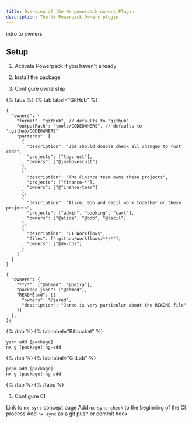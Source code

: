 ```yaml
---
title: Overview of the Nx powerpack-owners Plugin
description: The Nx Powerpack Owners plugin
---
```


intro to owners

## Setup

1. Activate Powerpack if you haven't already
2. Install the package

3. Configure ownership

{% tabs %}
{% tab label="GitHub" %}

```jsonc {% fileName="nx.json" %}
{
  "owners": {
    "format": "github", // defaults to "github"
    "outputPath": "tools/CODEOWNERS", // defaults to ".github/CODEOWNERS"
    "patterns": [
      {
        "description": "Joe should double check all changes to rust code",
        "projects": ["tag:rust"],
        "owners": ["@joelovesrust"]
      },
      {
        "description": "The Finance team owns these projects",
        "projects": ["finance-*"],
        "owners": ["@finance-team"]
      },
      {
        "description": "Alice, Bob and Cecil work together on these projects",
        "projects": ["admin", "booking", "cart"],
        "owners": ["@alice", "@bob", "@cecil"]
      },
      {
        "description": "CI Workflows",
        "files": [".github/workflows/**/*"],
        "owners": ["@devops"]
      }
    ]
  }
}
```

```jsonc {% fileName="packages/my-project/project.json" %}
{
  "owners": {
    "**/*": ["@ahmed", "@petra"],
    "package.json": ["@ahmed"],
    "README.md": [{
      "owners": "@jared",
      "description": "Jared is very particular about the README file"
    }]
  },
};
```

{% /tab %}
{% tab label="Bitbucket" %}

```shell
yarn add [package]
nx g [package]:ng-add
```

{% /tab %}
{% tab label="GitLab" %}

```shell
pnpm add [package]
nx g [package]:ng-add
```

{% /tab %}
{% /tabs %}

1. Configure CI

Link to `nx sync` concept page
Add `nx sync:check` to the beginning of the CI process
Add `nx sync` as a git push or commit hook
